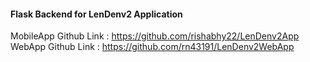 #### Flask Backend for LenDenv2 Application 


MobileApp Github Link : https://github.com/rishabhy22/LenDenv2App
WebApp Github Link : https://github.com/rn43191/LenDenv2WebApp

